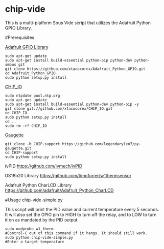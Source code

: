 # chip-vide

This is a multi-platform Sous Vide script that utilizes the Adafruit Python GPIO Library. 


#Prerequisites

<a href="https://github.com/xtacocorex/Adafruit_Python_GPIO">Adafruit GPIO Library</a>

````
sudo apt-get update
sudo apt-get install build-essential python-pip python-dev python-smbus git
git clone https://github.com/xtacocorex/Adafruit_Python_GPIO.git
cd Adafruit_Python_GPIO
sudo python setup.py install
````

<a href="https://github.com/xtacocorex/CHIP_IO">CHIP_IO</a>

````
sudo ntpdate pool.ntp.org
sudo apt-get update
sudo apt-get install build-essential python-dev python-pip -y
git clone git://github.com/xtacocorex/CHIP_IO.git
cd CHIP_IO
sudo python setup.py install
cd ..
sudo rm -rf CHIP_IO
````

<a href="https://github.com/legendaryleo7/py-gaugette/tree/CHIP-support">Gaugette</a>
````
git clone -b CHIP-support https://github.com/legendaryleo7/py-gaugette.git
cd CHIP-support
sudo python setup.py install
````


ivPID
https://github.com/ivmech/ivPID

DS18b20 Library
https://github.com/timofurrer/w1thermsensor

Adafruit Python CharLCD Library
https://github.com/adafruit/Adafruit_Python_CharLCD

#Usage
chip-vide-simple.py

This script will print the PID value and current temperature every 5 seconds. It will also set the GPIO pin to HIGH to turn off the relay, and to LOW to turn it on as mandated by the PID output.
`````
sudo modprobe w1_therm
#Control-C out of this command if it hangs. It should still work.
sudo python chip-vide-simple.py
#Enter a target temperature
``````

